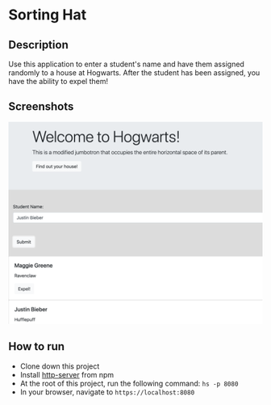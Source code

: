 # Sorting Hat

## Description
Use this application to enter a student's name and have them assigned randomly to a house at Hogwarts. After the student has been assigned, you have the ability to expel them!

## Screenshots
![Sorting Hat Preview](https://raw.githubusercontent.com/maggieisgreene/sorting-hats/master/screenshots/sorting-hat.png)

## How to run
* Clone down this project
* Install [http-server](https://www.npmjs.com/package/http-server) from npm
* At the root of this project, run the following command: `hs -p 8080`
* In your browser, navigate to `https://localhost:8080`